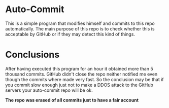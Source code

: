 # Auto-Commit
This is a simple program that modifies himself and commits to this repo automatically.
The main purpose of this repo is to check whether this is acceptable by GitHub or if they may detect this kind of things.

# Conclusions
After having executed this program for an hour it obtained more than 5 thousand commits. GitHub didn't close the repo neither notified me even though the commits where made very fast. So the conclusion may be that if you commit slow enough just not to make a DDOS attack to the GitHub servers your auto-commit repo will be ok.


**The repo was erased of all commits just to have a fair account**
